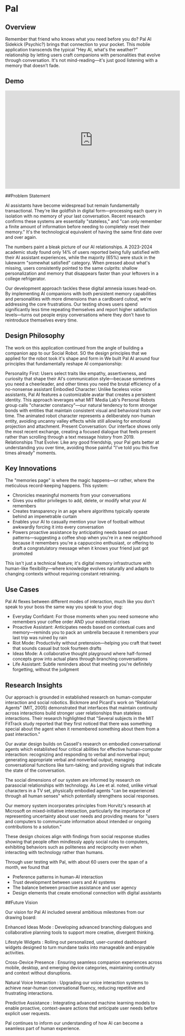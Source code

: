 # Pal

## Overview

Remember that friend who knows what you need before you do? Pal AI Sidekick (Psychic?) brings that connection to your pocket. This mobile application transcends the typical "Hey AI, what's the weather?" relationship by letting users craft companions with personalities that evolve through conversation. It's not mind-reading—it's just good listening with a memory that doesn't fade.

## Demo
<iframe width="560" height="315" src="https://www.youtube.com/embed/typVjspgyz4" frameborder="0" allowfullscreen></iframe>

##Problem Statement

AI assistants have become widespread but remain fundamentally transactional. They're like goldfish in digital form—processing each query in isolation with no memory of your last conversation. Recent research confirms these systems are essentially "stateless," and "can only remember a finite amount of information before needing to completely reset their memory." It's the technological equivalent of having the same first date over and over again.

The numbers paint a bleak picture of our AI relationships. A 2023-2024 academic study found only 14% of users reported being fully satisfied with their AI assistant experiences, while the majority (65%) were stuck in the lukewarm "somewhat satisfied" category. When pressed about what's missing, users consistently pointed to the same culprits: shallow personalization and memory that disappears faster than your leftovers in a college refrigerator.

Our development approach tackles these digital amnesia issues head-on. By implementing AI companions with both persistent memory capabilities and personalities with more dimensions than a cardboard cutout, we're addressing the core frustrations. Our testing shows users spend significantly less time repeating themselves and report higher satisfaction levels—turns out people enjoy conversations where they don't have to reintroduce themselves every time.


## Design Philosophy

The work on this application continued from the angle of building a companion app to our Social Robot. SO the design principles that we applied for the robot took it's shape and form in We built Pal AI around four principles that fundamentally reshape AI companionship:

Personality First: Users select traits like empathy, assertiveness, and curiosity that shape their AI's communication style—because sometimes you need a cheerleader, and other times you need the brutal efficiency of a no-nonsense assistant
Embodied Character: Unlike faceless voice assistants, Pal AI features a customizable avatar that creates a persistent identity. This approach leverages what MIT Media Lab's Personal Robots group calls "character constancy"—our natural tendency to form stronger bonds with entities that maintain consistent visual and behavioral traits over time. The animated robot character represents a deliberately non-human entity, avoiding uncanny valley effects while still allowing for emotional projection and attachment.
Present Conversation: Our interface shows only the most recent exchange, creating a focused dialogue that feels present rather than scrolling through a text message history from 2019.
Relationships That Evolve: Like any good friendship, your Pal gets better at understanding you over time, avoiding those painful "I've told you this five times already" moments.


## Key Innovations

The "memories page" is where the magic happens—or rather, where the meticulous record-keeping happens. This system:

- Chronicles meaningful moments from your conversations
- Gives you editor privileges to add, delete, or modify what your AI remembers
- Creates transparency in an age where algorithms typically operate behind an impenetrable curtain
- Enables your AI to casually mention your love of football without awkwardly forcing it into every conversation
- Powers proactive assistance by anticipating needs based on past patterns—suggesting a coffee shop when you're in a new neighborhood because it remembers you're a cappuccino enthusiast, or offering to draft a congratulatory message when it knows your friend just got promoted

This isn't just a technical feature; it's digital memory infrastructure with human-like flexibility—where knowledge evolves naturally and adapts to changing contexts without requiring constant retraining.

## Use Cases

Pal AI flexes between different modes of interaction, much like you don't speak to your boss the same way you speak to your dog:

- Everyday Confidant: For those moments when you need someone who remembers your coffee order AND your existential crises
- Proactive Assistant: Anticipates needs based on contextual cues and memory—reminds you to pack an umbrella because it remembers your last trip was ruined by rain
- Riot Mode: Productivity without pretension—helping you craft that tweet that sounds casual but took fourteen drafts
- Ideas Mode: A collaborative thought playground where half-formed concepts grow into actual plans through branching conversations
- Life Assistant: Subtle reminders about that meeting you're definitely forgetting, without the judgment

## Research Insights

Our approach is grounded in established research on human-computer interaction and social robotics. Bickmore and Picard's work on "Relational Agents" (MIT, 2005) demonstrated that interfaces that maintain continuity across interactions build stronger user relationships than stateless interactions. Their research highlighted that "Several subjects in the MIT FitTrack study reported that they first noticed that there was something special about the agent when it remembered something about them from a past interaction."

Our avatar design builds on Cassell's research on embodied conversational agents which established four critical abilities for effective human-computer interaction: recognizing and responding to verbal and nonverbal input; generating appropriate verbal and nonverbal output; managing conversational functions like turn-taking; and providing signals that indicate the state of the conversation.

The social dimensions of our system are informed by research on parasocial relationships with technology. As Lee et al. noted, unlike virtual characters in a TV set, physically embodied agents "can be experienced through all human senses" which potentially strengthens social responses.

Our memory system incorporates principles from Horvitz's research at Microsoft on mixed-initiative interaction, particularly the importance of representing uncertainty about user needs and providing means for "users and computers to communicate information about intended or ongoing contributions to a solution."

These design choices align with findings from social response studies showing that people often mindlessly apply social rules to computers, exhibiting behaviors such as politeness and reciprocity even when interacting with technology rather than humans.

Through user testing with Pal, with about 60 users over the span of a month, we found that
- Preference patterns in human-AI interaction
- Trust development between users and AI systems
- The balance between proactive assistance and user agency
- Design elements that create emotional connection with digital assistants

##Future Vision

Our vision for Pal AI included several ambitious milestones from our drawing board:

Enhanced Ideas Mode : Developing advanced branching dialogues and collaborative planning tools to support more creative, divergent thinking.

Lifestyle Widgets : Rolling out personalized, user-curated dashboard widgets designed to turn mundane tasks into manageable and enjoyable activities.

Cross-Device Presence : Ensuring seamless companion experiences across mobile, desktop, and emerging device categories, maintaining continuity and context without disruptions.

Natural Voice Interaction : Upgrading our voice interaction systems to achieve near-human conversational fluency, reducing repetitive and frustrating interactions.

Predictive Assistance : Integrating advanced machine learning models to enable proactive, context-aware actions that anticipate user needs before explicit user requests.

Pal continues to inform our understanding of how AI can become a seamless part of human experience. 